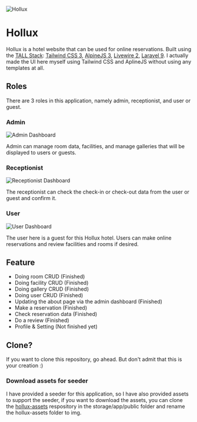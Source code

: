 ![Hollux](https://i.postimg.cc/SKm6ZkSy/Screenshot-1355.png)

# Hollux

Hollux is a hotel website that can be used for online reservations. Built using the [TALL Stack](https://tallstack.dev/): [Tailwind CSS 3](https://tailwindcss.com/), [AlpineJS 3](https://alpinejs.dev/), [Livewire 2](https://laravel-livewire.com/), [Laravel 9](https://laravel.com/). I actually made the UI here myself using Tailwind CSS and AplineJS without using any templates at all.

## Roles

There are 3 roles in this application, namely admin, receptionist, and user or guest.

### Admin

![Admin Dashboard](https://i.postimg.cc/FsZCNWYs/Screenshot-1363.png)

Admin can manage room data, facilities, and manage galleries that will be displayed to users or guests.

### Receptionist

![Receptionist Dashboard](https://i.postimg.cc/wxs3CZbL/Screenshot-1365.png)

The receptionist can check the check-in or check-out data from the user or guest and confirm it.

### User

![User Dashboard](https://i.postimg.cc/PqttNF43/Screenshot-1364.png)

The user here is a guest for this Hollux hotel. Users can make online reservations and review facilities and rooms if desired.

## Feature

- Doing room CRUD (Finished)
- Doing facility CRUD (Finished)
- Doing gallery CRUD (Finished)
- Doing user CRUD (Finished)
- Updating the about page via the admin dashboard (Finished)
- Make a reservation (Finished)
- Check reservation data (Finished)
- Do a review (Finished)
- Profile & Setting (Not finished yet)

## Clone?

If you want to clone this repository, go ahead. But don't admit that this is your creation :)

### Download assets for seeder

I have provided a seeder for this application, so I have also provided assets to support the seeder, if you want to download the assets, you can clone the [hollux-assets](https://github.com/abinoval/hollux-assets) respository in the storage/app/public folder and rename the hollux-assets folder to img.
